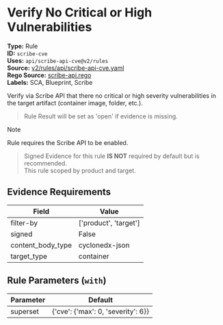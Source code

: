# Verify No Critical or High Vulnerabilities  
**Type:** Rule  
**ID:** `scribe-cve`  
**Uses:** `api/scribe-api-cve@v2/rules`  
**Source:** [v2/rules/api/scribe-api-cve.yaml](https://github.com/scribe-public/sample-policies/v2/rules/api/scribe-api-cve.yaml)  
**Rego Source:** [scribe-api.rego](https://github.com/scribe-public/sample-policies/v2/rules/api/scribe-api.rego)  
**Labels:** SCA, Blueprint, Scribe  

Verify via Scribe API that there no critical or high severity vulnerabilities in the target artifact (container image, folder, etc.).

> Rule Result will be set as 'open' if evidence is missing.  


> [!NOTE]  
> Rule requires the Scribe API to be enabled.  


> Signed Evidence for this rule **IS NOT** required by default but is recommended.  
> This rule scoped by product and target.  

## Evidence Requirements  
| Field | Value |
|-------|-------|
| filter-by | ['product', 'target'] |
| signed | False |
| content_body_type | cyclonedx-json |
| target_type | container |

## Rule Parameters (`with`)  
| Parameter | Default |
|-----------|---------|
| superset | {'cve': {'max': 0, 'severity': 6}} |
